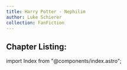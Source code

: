 ```yaml
---
title: Harry Potter - Nephilim
author: Luke Schierer
collection: FanFiction
---
```


## Chapter Listing:

import Index from "@components/index.astro";

<Index/>
